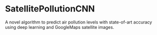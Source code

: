 # SatellitePollutionCNN
A novel algorithm to predict air pollution levels with state-of-art accuracy using deep learning and GoogleMaps satellite images.
